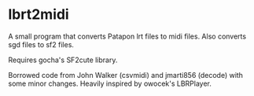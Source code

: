 # lbrt2midi
A small program that converts Patapon lrt files to midi files. Also converts sgd files to sf2 files.

Requires gocha's SF2cute library.

Borrowed code from John Walker (csvmidi) and jmarti856 (decode) with some minor changes.
Heavily inspired by owocek's LBRPlayer.
